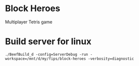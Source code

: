 # Block Heroes

Multiplayer Tetris game

# Build server for linux

```
./BeefBuild_d -config=ServerDebug -run -workspace=/mnt/d/my/fips/block-heroes -verbosity=diagnostic
```